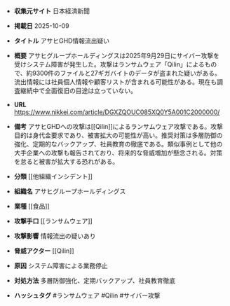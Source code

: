 - **収集元サイト**
日本経済新聞

- **掲載日**
2025-10-09

- **タイトル**
アサヒGHD情報流出疑い

- **概要**
アサヒグループホールディングスは2025年9月29日にサイバー攻撃を受けシステム障害が発生した。攻撃はランサムウェア「Qilin」によるもので、約9300件のファイルと27ギガバイトのデータが盗まれた疑いがある。流出情報には社員個人情報や顧客リストが含まれる可能性がある。現在も調査継続中で全面復旧の目途は立っていない。

- **URL**
https://www.nikkei.com/article/DGXZQOUC085XQ0Y5A001C2000000/

- **備考**
アサヒGHDへの攻撃は[[Qilin]]によるランサムウェア攻撃である。攻撃目的は身代金要求であり、被害拡大の可能性が高い。推奨対策は多層防御の強化、定期的なバックアップ、社員教育の徹底である。類似事例として他の大手企業への攻撃も報告されており、将来的な脅威増加が懸念される。対策を怠ると被害が拡大する恐れがある。

- **分類**
[[他組織インシデント]]

- **組織名**
アサヒグループホールディングス

- **業種**
[[食品]]

- **攻撃手口**
[[ランサムウェア]]

- **攻撃影響**
情報流出の疑いあり

- **脅威アクター**
[[Qilin]]

- **原因**
システム障害による業務停止

- **対処方法**
多層防御強化、定期バックアップ、社員教育徹底

- **ハッシュタグ**
#ランサムウェア #Qilin #サイバー攻撃
